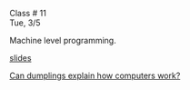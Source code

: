<div class="lecture1">

<div class="column_date">
<p markdown="block">

Class # 11 <br>
Tue, 3/5

</p>
</div>

<div class="column_materials">
<p markdown="block">

Machine level programming.


[slides](https://docs.google.com/presentation/d/1Bmpjmoh4q32m2Y2DmqzYO516q4e3UUuSGUQ0yRD_qNM/preview#slide=id.p) <br>

[Can dumplings explain how computers work?](https://youtu.be/kF6o4EJ07IE)



</p>
</div>

<div class="column_assign">
<p markdown="block">




</p>
</div>

</div>
